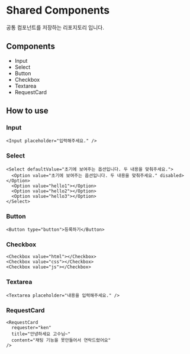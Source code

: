 # Shared Components

공통 컴포넌트를 저장하는 리포지토리 입니다.

## Components

- Input
- Select
- Button
- Checkbox
- Textarea
- RequestCard

## How to use

### Input

```
<Input placeholder="입력해주세요." />
```

### Select

```
<Select defaultValue="초기에 보여주는 옵션입니다. 두 내용을 맞춰주세요.">
  <Option value="초기에 보여주는 옵션입니다. 두 내용을 맞춰주세요." disabled></Option>
  <Option value="hello1"></Option>
  <Option value="hello2"></Option>
  <Option value="hello3"></Option>
</Select>
```

### Button

```
<Button type="button">등록하기</Button>
```

### Checkbox

```
<Checkbox value="html"></Checkbox>
<Checkbox value="css"></Checkbox>
<Checkbox value="js"></Checkbox>
```

### Textarea

```
<Textarea placeholder="내용을 입력해주세요." />
```

### RequestCard

```
<RequestCard
  requester="ken"
  title="안녕하세요 고수님~"
  content="채팅 기능을 못만들어서 연락드렸어요"
/>
```
